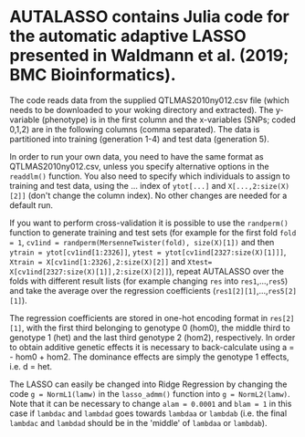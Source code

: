 # AUTALASSO contains Julia code for the automatic adaptive LASSO presented in Waldmann et al. (2019; BMC Bioinformatics).
The code reads data from the supplied QTLMAS2010ny012.csv file (which needs to be downloaded to your woking directory and extracted). The y-variable (phenotype) is in the first column and the x-variables (SNPs; coded 0,1,2) are in the following columns (comma separated). The data is partitioned into training (generation 1-4) and test data (generation 5).

In order to run your own data, you need to have the same format as QTLMAS2010ny012.csv, unless you specify alternative options in the ```readdlm()``` function. You also need to specify which individuals to assign to training and test data, using the ... index of ```ytot[...]``` and ```X[...,2:size(X)[2]]``` (don't change the column index). No other changes are needed for a default run. 

If you want to perform cross-validation it is possible to use the ```randperm()``` function to generate training and test sets (for example for the first fold ```fold = 1```, ```cv1ind = randperm(MersenneTwister(fold), size(X)[1])``` and then ```ytrain = ytot[cv1ind[1:2326]]```, ```ytest = ytot[cv1ind[2327:size(X)[1]]]```, ```Xtrain = X[cv1ind[1:2326],2:size(X)[2]]``` and ```Xtest= X[cv1ind[2327:size(X)[1]],2:size(X)[2]]```), repeat AUTALASSO over the folds with different result lists (for example changing ```res``` into ```res1```,...,```res5```) and take the average over the regression coefficients (```res1[2][1]```,...,```res5[2][1]```).

The regression coefficients are stored in one-hot encoding format in ```res[2][1]```, with the first third belonging to genotype 0 (hom0), the middle third to genotype 1 (het) and the last third genotype 2 (hom2), respectively. In order to obtain additive genetic effects it is necessary to back-calculate using a = - hom0 + hom2. The dominance effects are simply the genotype 1 effects, i.e. d = het.

The LASSO can easily be changed into Ridge Regression by changing the code ```g = NormL1(lamw)``` in the ```lasso_admm()``` function into ```g = NormL2(lamw)```. Note that it can be necessary to change ```alam = 0.0001``` and ```blam = 1``` in this case if ```lambdac``` and ```lambdad``` goes towards ```lambdaa``` or ```lambdab``` (i.e. the final ```lambdac``` and ```lambdad``` should be in the 'middle' of ```lambdaa``` or ```lambdab```).
